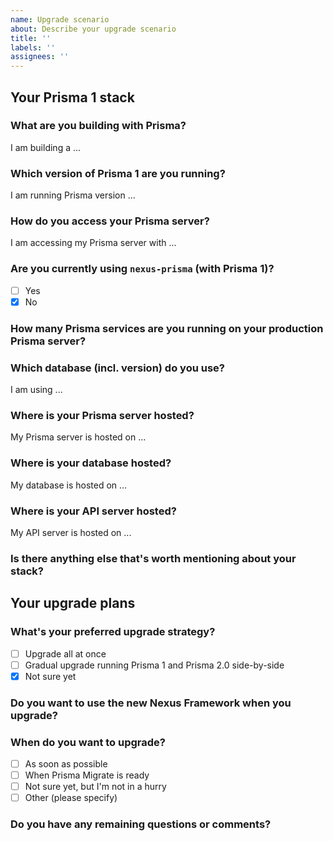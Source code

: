 ```yaml
---
name: Upgrade scenario
about: Describe your upgrade scenario
title: ''
labels: ''
assignees: ''
---
```


## Your Prisma 1 stack

### What are you building with Prisma? 
<!-- e.g. a GraphQL API, REST API, ... something else? -->

I am building a ...

### Which version of Prisma 1 are you running?
<!-- e.g. 1.34, 1.33, 1.32, 1.31, 1.30, ... -->

I am running Prisma version  ...

### How do you access your Prisma server?
<!-- e.g. `prisma-binding`, Prisma Client (`prisma-client-lib`), ... something else? -->

I am accessing my Prisma server with ...

### Are you currently using `nexus-prisma` (with Prisma 1)?

- [ ] Yes
- [x] No

### How many Prisma services are you running on your production Prisma server?
<!-- One service is represented by a unique combination of *name* and *stage* in the `endpoint` in `prisma.yml`. Learn more: http://pris.ly/prisma1-services -->

### Which database (incl. version) do you use?
<!-- MySQL 5.7, 8, PostgreSQL 8, 9, 10 ...  -->

I am using ... 

### Where is your Prisma server hosted?
<!-- Heroku, Digital Ocean, AWS Fargate, ... something else? --->

My Prisma server is hosted on ...

### Where is your database hosted?
<!-- Heroku, Digital Ocean, AWS, ... something else? --->

My database is hosted on ...

### Where is your API server hosted?
<!-- Heroku, Digital Ocean, Vercel, AWS, ... something else? --->

My API server is hosted on ...

### Is there anything else that's worth mentioning about your stack?
<!-- Heroku, Digital Ocean, Vercel, AWS, ... something else? --->


## Your upgrade plans

### What's your preferred upgrade strategy?
<!-- Learn more here: https://pris.ly/d/should-you-upgrade -->

- [ ] Upgrade all at once
- [ ] Gradual upgrade running Prisma 1 and Prisma 2.0 side-by-side
- [x] Not sure yet

### Do you want to use the new Nexus Framework when you upgrade?
<!-- Learn more: https://www.nexusjs.org/#/ -->

### When do you want to upgrade?
<!-- Do you already know when you want to upgrade to Prisma 2? -->

- [ ] As soon as possible
- [ ] When Prisma Migrate is ready
- [ ] Not sure yet, but I'm not in a hurry
- [ ] Other (please specify)

### Do you have any remaining questions or comments?
